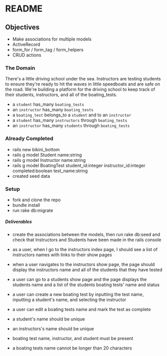 # README

## Objectives
* Make associations for multiple models
* ActiveRecord
* form_for / form_tag / form_helpers
* CRUD actions

### The Domain
There's a little driving school under the sea. Instructors are testing students to ensure they're ready to hit the waves in little speedboats and are safe on the road. We're building a platform for the driving school to keep track of their students, instructors, and all of the boating_tests.

* a `student` has_many `boating_tests`
* an `instructor` has_many `boating_tests`
* a `boating_test` belongs_to a `student` and to an `instructor`
* a `student` has_many `instructors` through `boating_tests`
* an `instructor` has_many `students` through `boating_tests`

### Already Completed
* rails new bikini_bottom
* rails g model Student name:string
* rails g model Instructor name:string
* rails g model BoatingTest student_id:integer instructor_id:integer completed:boolean test_name:string
* created seed data

### Setup
* fork and clone the repo
* bundle install
* run rake db:migrate

##### Deliverables
* create the associations between the models, then run rake db:seed and check that Instructors and Students have been made in the rails console
* as a user, when I go to the instructors index page, I should see a list of instructors names with links to their show pages
* when a user navigates to the instructors show page, the page should display the instructors name and all of the students that they have tested
* a user can go to a students show page and the page displays the students name and a list of the students boating tests' name and status
* a user can create a new boating test by inputting the test name, inputting a student's name, and selecting the instructor
* a user can edit a boating tests name and mark the test as complete

* a student's name should be unique
* an instructors's name should be unique
* boating test name, instructor, and student must be present
* a boating tests name cannot be longer than 20 characters
